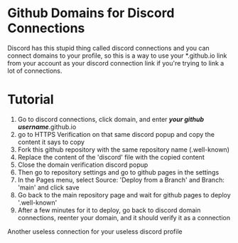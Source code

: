 # Github Domains for Discord Connections
Discord has this stupid thing called discord connections and you can connect domains to your profile, so this is a way to use your *.github.io link from your account as your discord connection link if you're trying to link a lot of connections.

# Tutorial
1. Go to discord connections, click domain, and enter ***your github username***.github.io
2. go to HTTPS Verification on that same discord popup and copy the content it says to copy
3. Fork this github repository with the same repository name (.well-known)
4. Replace the content of the 'discord' file with the copied content
5. Close the domain verification discord popup
6. Then go to repository settings and go to github pages in the settings
7. In the Pages menu, select Source: 'Deploy from a Branch' and Branch: 'main' and click save
8. Go back to the main repository page and wait for github pages to deploy '.well-known'
9. After a few minutes for it to deploy, go back to discord domain connections, reenter your domain, and it should verify it as a connection

Another useless connection for your useless discord profile
